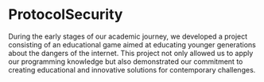 # ProtocolSecurity
During the early stages of our academic journey, we developed a project consisting of an educational game aimed at educating younger generations about the dangers of the internet. This project not only allowed us to apply our programming knowledge but also demonstrated our commitment to creating educational and innovative solutions for contemporary challenges.
